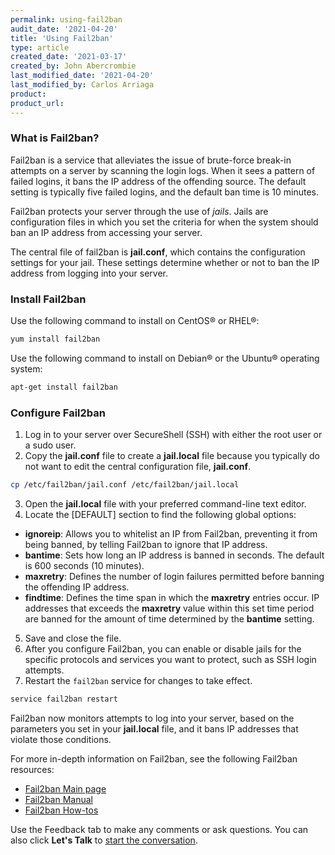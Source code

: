 ```yaml
---
permalink: using-fail2ban
audit_date: '2021-04-20'
title: 'Using Fail2ban'
type: article
created_date: '2021-03-17'
created_by: John Abercrombie
last_modified_date: '2021-04-20'
last_modified_by: Carlos Arriaga
product: 
product_url: 
---
```


### What is Fail2ban?

Fail2ban is a service that alleviates the issue of brute-force break-in attempts on a server
by scanning the login logs. When it sees a pattern of failed logins, it bans the IP address
of the offending source. The default setting is typically five failed logins, and the default
ban time is 10 minutes.

Fail2ban protects your server through the use of *jails*. Jails are configuration files
in which you set the criteria for when the system should ban an IP address
from accessing your server.

The central file of fail2ban is **jail.conf**, which contains the configuration settings
for your jail. These settings determine whether or not to ban the IP address from
logging into your server. 

### Install Fail2ban

Use the following command to install on CentOS&reg; or RHEL&reg;:

```sh
yum install fail2ban
```

Use the following command to install on  Debian&reg; or the Ubuntu&reg; operating system:

```sh
apt-get install fail2ban
```

### Configure Fail2ban

1. Log in to your server over SecureShell (SSH) with either the root user or a sudo user.
2. Copy the **jail.conf** file to create a **jail.local** file because you typically do
   not want to edit the central configuration file, **jail.conf**.

```sh
cp /etc/fail2ban/jail.conf /etc/fail2ban/jail.local
```

3. Open the **jail.local** file with your preferred command-line text editor.
4. Locate the [DEFAULT] section to find the following global options:

- **ignoreip**: Allows you to whitelist an IP from Fail2ban, preventing it from being banned,
  by telling Fail2ban to ignore that IP address.
- **bantime**: Sets how long an IP address is banned in seconds. The default is 600 seconds (10 minutes).
- **maxretry**: Defines the number of login failures permitted before banning the offending IP address.
- **findtime**: Defines the time span in which the **maxretry** entries occur. IP addresses that exceeds the
  **maxretry** value within this set time period are banned for the amount of time determined by the 
  **bantime** setting.

5. Save and close the file. 
6. After you configure Fail2ban, you can enable or disable jails for the specific protocols and services
   you want to protect, such as SSH login attempts.
8. Restart the `fail2ban` service for changes to take effect.

```sh
service fail2ban restart
```

Fail2ban now monitors attempts to log into your server, based on the parameters you set in your **jail.local**
file, and it bans IP addresses that violate those conditions.

For more in-depth information on Fail2ban, see the following Fail2ban resources:

- [Fail2ban Main page](http://www.fail2ban.org/wiki/index.php/Main_Page)
- [Fail2ban Manual](http://www.fail2ban.org/wiki/index.php/Manual)
- [Fail2ban How-tos](https://www.fail2ban.org/wiki/index.php/HOWTOs)

Use the Feedback tab to make any comments or ask questions. You can also click
**Let's Talk** to [start the conversation](https://www.rackspace.com/). 
